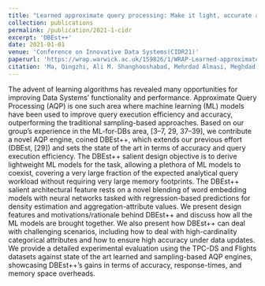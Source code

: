 ```yaml
---
title: "Learned approximate query processing: Make it light, accurate and fast"
collection: publications
permalink: /publication/2021-1-cidr
excerpt: 'DBEst++'
date: 2021-01-01
venue: 'Conference on Innovative Data Systems(CIDR21)'
paperurl: 'https://wrap.warwick.ac.uk/159826/1/WRAP-Learned-approximate-query-processing-make-light-accurate-fast-2021.pdf'
citation: 'Ma, Qingzhi, Ali M. Shanghooshabad, Mehrdad Almasi, Meghdad Kurmanji, and Peter Triantafillou. "Learned approximate query processing: Make it light, accurate and fast." In Conference on Innovative Data Systems,(CIDR21). 2021.'
---
```


The advent of learning algorithms has revealed many opportunities for improving Data Systems’ functionality and performance. Approximate Query Processing (AQP) is one such area where machine learning (ML) models have been used to improve query execution efficiency and accuracy, outperforming the traditional sampling-based approaches. Based on our group’s experience in the ML-for-DBs area, [3–7, 29, 37–39], we contribute a novel AQP engine, coined DBEst++, which extends our previous effort (DBEst, [29])
and sets the state of the art in terms of accuracy and query execution efficiency. The DBEst++ salient design objective is to derive lightweight ML models for the task, allowing a plethora of ML models to coexist, covering a very large fraction of the expected analytical query workload without requiring very large memory footprints. The DBEst++ salient architectural feature rests on a novel blending of word embedding models with neural networks tasked with regression-based predictions for density estimation
and aggregation-attribute values. We present design features and motivations/rationale behind DBEst++ and discuss how all the ML models are brought together. We also present how DBEst++ can deal with challenging scenarios, including how to deal with high-cardinality categorical attributes and how to ensure high accuracy under data updates. We provide a detailed experimental evaluation using the TPC-DS and Flights datasets against state of the art learned and sampling-based AQP engines, showcasing DBEst++’s gains in terms of accuracy, response-times, and memory space overheads.

